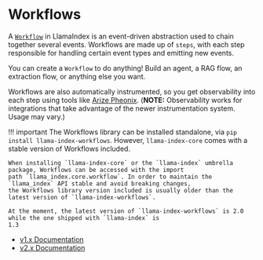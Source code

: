 # Workflows

A [`Workflow`](../../workflows/) in LlamaIndex is an event-driven abstraction used to chain together several events. Workflows are made up
of `steps`, with each step responsible for handling certain event types and emitting new events.

You can create a `Workflow` to do anything! Build an agent, a RAG flow, an extraction flow, or anything else you want.

Workflows are also automatically instrumented, so you get observability into each step using tools like [Arize Pheonix](../observability/index.md#arize-phoenix-local). (**NOTE:** Observability works for integrations that take advantage of the newer instrumentation system. Usage may vary.)


!!! important
    The Workflows library can be installed standalone, via `pip install llama-index-workflows`. However,
    `llama-index-core` comes with a stable version of Workflows included.

    When installing `llama-index-core` or the `llama-index` umbrella package, Workflows can be accessed with the import
    path `llama_index.core.workflow`. In order to maintain the `llama_index` API stable and avoid breaking changes,
    the Workflows library version included is usually older than the latest version of `llama-index-workflows`.

    At the moment, the latest version of `llama-index-workflows` is 2.0 while the one shipped with `llama-index` is
    1.3

- [v1.x Documentation](/python/workflows/v1/)
- [v2.x Documentation](/python/workflows/v2/)
